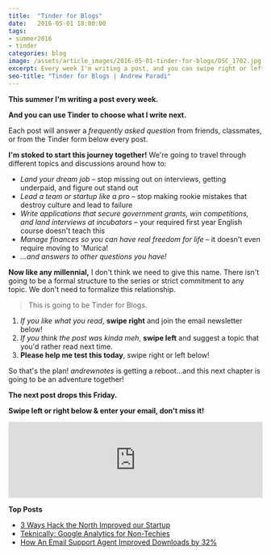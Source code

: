 ```yaml
---
title:  "Tinder for Blogs"
date:   2016-05-01 18:00:00
tags:
- summer2016
- tinder
categories: blog
image: /assets/article_images/2016-05-01-tinder-for-blogs/DSC_1702.jpg
excerpt: Every week I'm writing a post, and you can swipe right or left to choose what I write next!
seo-title: "Tinder for Blogs | Andrew Paradi"
---
```


**This summer I'm writing a post every week.** 

**And you can use Tinder to choose what I write next.**

Each post will answer a *frequently asked question* from friends, classmates, or from the Tinder form below every post.

**I'm stoked to start this journey together!** We're going to travel through different topics and discussions around how to:

- *Land your dream job* – stop missing out on interviews, getting underpaid, and figure out stand out
- *Lead a team or startup like a pro* – stop making rookie mistakes that destroy culture and lead to failure
- *Write applications that secure government grants, win competitions, and land interviews at incubators* – your required first year English course doesn't teach this
- *Manage finances so you can have real freedom for life* – it doesn't even require moving to 'Murica!
- *...and answers to other questions you have!*

**Now like any millennial,** I don't think we need to give this name. There isn't going to be a formal structure to the series or strict commitment to any topic. We don't need to formalize this relationship. 

> This is going to be Tinder for Blogs.

1. *If you like what you read*, **swipe right** and join the email newsletter below!
2. *If you think the post was kinda meh*, **swipe left** and suggest a topic that you'd rather read next time.
3. **Please help me test this today**, swipe right or left below!

So that's the plan! *andrewnotes* is getting a reboot...and this next chapter is going to be an adventure together!

**The next post drops this Friday.**

**Swipe left or right below &amp; enter your email, don't miss it!**

<script src="https://blitzen.com/scripts/blitzenForm.js" type="text/javascript"></script> <iframe src="https://andrew.blitzen.com/form/andrewnotes-footer-1?page=20160501-tinder-for-blogs" id="017ce06a18c93534f49cdb840176f9" onload="resizeCrossDomainIframe('017ce06a18c93534f49cdb840176f9', 'https://andrew.blitzen.com');" width="100%" style="border: none;" resize="true"></iframe>

**Top Posts**

- [3 Ways Hack the North Improved our Startup](http://andrewparadi.com/blog/3-ways-hack-the-north-improved-our-startup/)
- [Teknically: Google Analytics for Non-Techies](http://andrewparadi.com/project/teknically-webplio/)
- [How An Email Support Agent Improved Downloads by 32%](http://andrewparadi.com/blog/videostream-how-growth-starts-with-great-customer-support/)